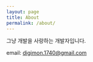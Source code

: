 ```yaml
---
layout: page
title: About
permalink: /about/
---
```


그냥 개발을 사랑하는 개발자입니다.

email: digimon.1740@gmail.com
